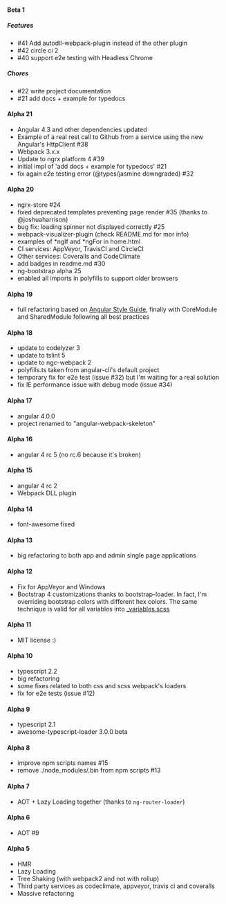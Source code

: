 #### Beta 1
##### Features
- #41 Add autodll-webpack-plugin instead of the other plugin
- #42 circle ci 2
- #40 support e2e testing with Headless Chrome

##### Chores
- #22 write project documentation
- #21 add docs + example for typedocs

#### Alpha 21
- Angular 4.3 and other dependencies updated
- Example of a real rest call to Github from a service using the new Angular's HttpClient #38
- Webpack 3.x.x
- Update to ngrx platform 4 #39
- initial impl of 'add docs + example for typedocs' #21
- fix again e2e testing error (@types/jasmine downgraded) #32

#### Alpha 20
- ngrx-store #24
- fixed deprecated templates preventing page render #35 (thanks to @joshuaharrison)
- bug fix: loading spinner not displayed correctly #25
- webpack-visualizer-plugin (check README.md for mor info)
- examples of *ngIf and *ngFor in home.html
- CI services: AppVeyor, TravisCI and CircleCI
- Other services: Coveralls and CodeClimate
- add badges in readme.md #30
- ng-bootstrap alpha 25
- enabled all imports in polyfills to support older browsers

#### Alpha 19
- full refactoring based on [Angular Style Guide](https://angular.io/styleguide), finally with CoreModule and SharedModule following all best practices

#### Alpha 18
- update to codelyzer 3
- update to tslint 5
- update to ngc-webpack 2
- polyfills.ts taken from angular-cli's default project
- temporary fix for e2e test (issue #32) but I'm waiting for a real solution
- fix IE performance issue with debug mode (issue #34)

#### Alpha 17
- angular 4.0.0
- project renamed to "angular-webpack-skeleton"

#### Alpha 16
- angular 4 rc 5 (no rc.6 because it's broken)

#### Alpha 15
- angular 4 rc 2
- Webpack DLL plugin

#### Alpha 14
- font-awesome fixed

#### Alpha 13
- big refactoring to both app and admin single page applications

#### Alpha 12
- Fix for AppVeyor and Windows
- Bootstrap 4 customizations thanks to bootstrap-loader. In fact, I'm overriding bootstrap colors with different hex colors. The same technique is valid for all variables into [_variables.scss](https://github.com/twbs/bootstrap/blob/v4-dev/scss/_variables.scss)

#### Alpha 11
- MIT license :)

#### Alpha 10
- typescript 2.2
- big refactoring
- some fixes related to both css and scss webpack's loaders
- fix for e2e tests (issue #12)

#### Alpha 9
- typescript 2.1
- awesome-typescript-loader 3.0.0 beta

#### Alpha 8
- improve npm scripts names #15
- remove ./node_modules/.bin from npm scripts #13

#### Alpha 7
- AOT + Lazy Loading together (thanks to `ng-router-loader`)

#### Alpha 6
- AOT #9

#### Alpha 5
- HMR
- Lazy Loading
- Tree Shaking (with webpack2 and not with rollup)
- Third party services as codeclimate, appveyor, travis ci and coveralls
- Massive refactoring